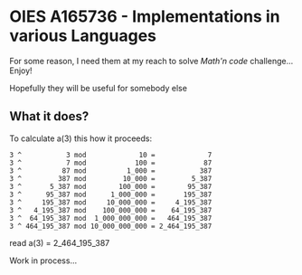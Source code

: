 # OIES A165736 - Implementations in various Languages

For some reason, I need them at my reach to solve *Math'n code* challenge... Enjoy!

Hopefully they will be useful for somebody else

## What it does?

To calculate a(3) this how it proceeds:

```text
3 ^           3 mod             10 =             7
3 ^           7 mod            100 =            87
3 ^          87 mod          1_000 =           387
3 ^         387 mod         10_000 =         5_387
3 ^       5_387 mod        100_000 =        95_387
3 ^      95_387 mod      1_000_000 =       195_387
3 ^     195_387 mod     10_000_000 =     4_195_387
3 ^   4_195_387 mod    100_000_000 =    64_195_387
3 ^  64_195_387 mod  1_000_000_000 =   464_195_387
3 ^ 464_195_387 mod 10_000_000_000 = 2_464_195_387
```
read a(3) = 2_464_195_387


Work in process...



